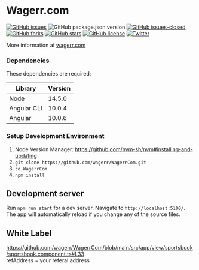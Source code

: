 Wagerr.com
=====================================

[![GitHub issues](https://img.shields.io/github/issues/wagerr/WagerrCom.svg)](https://github.com/wagerr/WagerrCom/issues)
![GitHub package.json version](https://img.shields.io/github/package-json/v/wagerr/WagerrCom)
[![GitHub issues-closed](https://img.shields.io/github/issues-closed/wagerr/WagerrCom.svg)](https://GitHub.com/wagerr/WagerrCom/issues?q=is%3Aissue+is%3Aclosed) 
[![GitHub forks](https://img.shields.io/github/forks/wagerr/WagerrCom.svg)](https://github.com/wagerr/WagerrCom/network) 
[![GitHub stars](https://img.shields.io/github/stars/wagerr/WagerrCom.svg)](https://github.com/wagerr/WagerrCom/stargazers) 
[![GitHub license](https://img.shields.io/github/license/wagerr/WagerrCom.svg)](https://github.com/wagerr/WagerrCom/blob/master/COPYING) 
[![Twitter](https://img.shields.io/twitter/url/http/github.com/wagerr/WagerrCom.svg?style=social)](https://twitter.com/intent/tweet?text=Wow:&url=http%3A%2F%2Fgithub.com%2Fwagerr%2FWagerrCom)

More information at [wagerr.com](http://www.wagerr.com/)

### Dependencies
These dependencies are required:

Library      | Version           
 ------------|--------------------
Node         |  14.5.0            
Angular CLI  |  10.0.4             
Angular      |  10.0.6

### Setup Development Environment

1. Node Version Manager: https://github.com/nvm-sh/nvm#installing-and-updating
2. `git clone https://github.com/wagerr/WagerrCom.git`
3. `cd WagerrCom`
4. `npm install`

## Development server

Run `npm run start` for a dev server. Navigate to `http://localhost:5100/`. The app will automatically reload if you change any of the source files.

## White Label

https://github.com/wagerr/WagerrCom/blob/main/src/app/view/sportsbook/sportsbook.component.ts#L33 <br>
refAddress = your referal address

